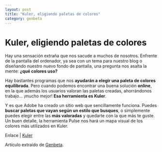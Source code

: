 ```yaml
---
layout: post
title: "Kuler, eligiendo paletas de colores"
category: genbeta
---
```


# Kuler, eligiendo paletas de colores

Hay una sensación extraña que nos sacude a muchos de nosotros. Enfrente de la
pantalla del ordenador, ya sea con un tema para nuestro blog o diseñando
nuestro nuevo fondo de pantalla, una pregunta nos asalta la mente: **¿qué
colores uso?**

Hay bastantes programas que nos **ayudarán a elegir una paleta de colores
equilibrada**. Pero cuando podemos encontrar una buena solución **online**, en
la que además los usuarios valoran las paletas creadas, ahorrándonos trabajo…
¡mucho mejor! **Esa herramienta es Kuler**.

Y es que Adobe ha creado un sitio web que sencillamente funciona. Puedes
**buscar paletas que vayan según un estilo que busques**, o simplemente puedes
elegir entre las **más valoradas** y quedarte con la que más te guste. Un buen
detalle, la herramienta Pulse nos hará un mapa visual de los colores más
utilizados en Kuler.

Enlace | [Kuler](http://kuler.adobe.com/#themes/rating?time=30)

Artículo extraído de [Genbeta](http://www.genbeta.com).